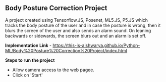 ## Body Posture Correction Project

A project created using Tensorflow.JS, Posenet, ML5.JS, P5.JS which tracks the body posture of the user and in case the posture is wrong, then it blurs the screen of the user and also sends an alarm sound.
On leaning backwards or sidewards, the screen blurs out and an alarm is set off.

**Implementation Link** - https://this-is-aishwarya.github.io/Python-ML/Body%20Posture%20Correction%20Project/index.html

**Steps to run the project** 
- Allow camera access to the web pagee.
- Click on 'Start'

 
